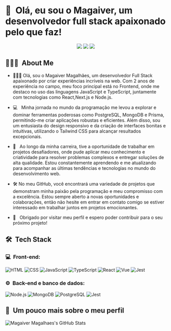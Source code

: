 <h1>👋 &nbsp;Olá, eu sou o Magaiver, um desenvolvedor full stack apaixonado pelo que faz!</h1>
<p align="center">
<a href="https://www.instagram.com/magaiver_fullstack/"><img src="https://img.shields.io/badge/-@Magaiver_Fullstack-E4405F?style=flat-square&logo=Instagram&logoColor=white"/></a>
<a href="linkedin.com/in/magaiver-magalhaes-bb9572234"><img src="https://img.shields.io/badge/-Magaiver%20Magalhaes-0077B5?style=flat-square&logo=Linkedin&logoColor=white"/></a>
<a href="mailto:magaivermagalhaes.mm@gmail.com"><img src="https://img.shields.io/badge/-magaivermagalhaes.mm@gmail.com-D14836?style=flat-square&logo=Gmail&logoColor=white"/></a>

</p>

<h2> 👨🏻‍💻 &nbsp;About Me </h2>

- 👨🏻‍💻 Olá, sou o Magaiver Magalhães, um desenvolvedor Full Stack apaixonado por criar experiências incríveis na web. Com 2 anos de experiência no campo, meu foco principal está no Frontend, onde me destaco no uso das linguagens JavaScript e TypeScript, juntamente com tecnologias como React,Next.js e Node.js.
- 💻 &nbsp; Minha jornada no mundo da programação me levou a explorar e dominar ferramentas poderosas como PostgreSQL, MongoDB e Prisma, permitindo-me criar aplicações robustas e eficientes. Além disso, sou um entusiasta do design responsivo e da criação de interfaces bonitas e intuitivas, utilizando o Tailwind CSS para alcançar resultados excepcionais.
- 🚀 &nbsp; Ao longo da minha carreira, tive a oportunidade de trabalhar em projetos desafiadores, onde pude aplicar meu conhecimento e criatividade para resolver problemas complexos e entregar soluções de alta qualidade. Estou constantemente aprendendo e me atualizando para acompanhar as últimas tendências e tecnologias no mundo do desenvolvimento web.
- 🛠 No meu GitHub, você encontrará uma variedade de projetos que demonstram minha paixão pela programação e meu compromisso com a excelência. Estou sempre aberto a novas oportunidades e colaborações, então não hesite em entrar em contato comigo se estiver interessado em trabalhar juntos em projetos emocionantes.

- 💚 &nbsp; Obrigado por visitar meu perfil e espero poder contribuir para o seu próximo projeto!

<h2> 🛠 &nbsp;Tech Stack</h2>
<h3>💻 &nbsp;Front-end:</h3>

![HTML](https://img.shields.io/badge/-HTML-333333?style=flat&logo=HTML5)
![CSS](https://img.shields.io/badge/-CSS-333333?style=flat&logo=CSS3&logoColor=1572B6)
![JavaScript](https://img.shields.io/badge/-JavaScript-333333?style=flat&logo=javascript)
![TypeScript](https://img.shields.io/badge/-TypeScript-333333?style=flat&logo=typescript&logoColor=2D79C7)
![React](https://img.shields.io/badge/-React-333333?style=flat&logo=react)
![Vue](https://img.shields.io/badge/-Next-333333?style=flat&logo=next.js)
![Jest](https://img.shields.io/badge/-Jest-333333?style=flat&logo=jest&logoColor=E535AB)

<h3>⚙️ &nbsp;Back-end e banco de dados:</h3>

![Node.js](https://img.shields.io/badge/-Node.js-333333?style=flat&logo=node.js)
![MongoDB](https://img.shields.io/badge/-MongoDB-333333?style=flat&logo=mongodb)
![PostgreSQL](https://img.shields.io/badge/-PostgreSQL-333333?style=flat&logo=postgresql)
![Jest](https://img.shields.io/badge/-Jest-333333?style=flat&logo=jest&logoColor=E535AB)

<h2>🚀 &nbsp;Um pouco mais sobre o meu perfil</h2>

![Magaiver Magalhaes's GitHub Stats](https://github-readme-stats.vercel.app/api?username=magaiverh&show_icons=true&theme=dracula)

